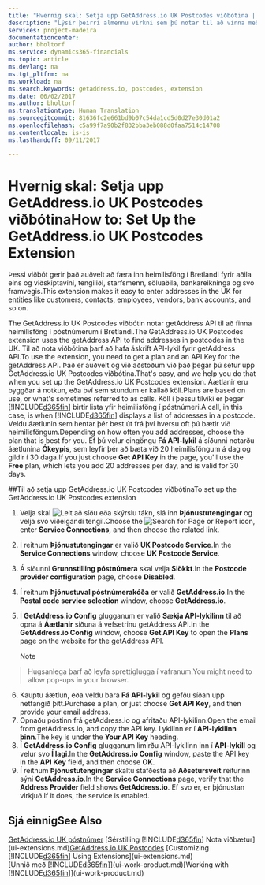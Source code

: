 ```yaml
---
title: "Hvernig skal: Setja upp GetAddress.io UK Postcodes viðbótina | Microsoft Docs"
description: "Lýsir þeirri almennu virkni sem þú notar til að vinna með gögn í Financials, eins og t.d. að færa inn gildi, raða gögnum og breyta yfirliti."
services: project-madeira
documentationcenter: 
author: bholtorf
ms.service: dynamics365-financials
ms.topic: article
ms.devlang: na
ms.tgt_pltfrm: na
ms.workload: na
ms.search.keywords: getaddress.io, postcodes, extension
ms.date: 06/02/2017
ms.author: bholtorf
ms.translationtype: Human Translation
ms.sourcegitcommit: 81636fc2e661bd9b07c54da1cd5d0d27e30d01a2
ms.openlocfilehash: c5a99f7a90b2f832bba3eb088d0faa7514c14708
ms.contentlocale: is-is
ms.lasthandoff: 09/11/2017

---
```

# <a name="how-to-set-up-the-getaddressio-uk-postcodes-extension"></a><span data-ttu-id="bc373-103">Hvernig skal: Setja upp GetAddress.io UK Postcodes viðbótina</span><span class="sxs-lookup"><span data-stu-id="bc373-103">How to: Set Up the GetAddress.io UK Postcodes Extension</span></span>
<span data-ttu-id="bc373-104">Þessi viðbót gerir það auðvelt að færa inn heimilisföng í Bretlandi fyrir aðila eins og viðskiptavini, tengiliði, starfsmenn, söluaðila, bankareikninga og svo framvegis.</span><span class="sxs-lookup"><span data-stu-id="bc373-104">This extension makes it easy to enter addresses in the UK for entities like customers, contacts, employees, vendors, bank accounts, and so on.</span></span> 

<span data-ttu-id="bc373-105">The GetAddress.io UK Postcodes viðbótin notar getAddress API til að finna heimilisföng í póstnúmerum í Bretlandi.</span><span class="sxs-lookup"><span data-stu-id="bc373-105">The GetAddress.io UK Postcodes extension uses the getAddress API to find addresses in postcodes in the UK.</span></span> <span data-ttu-id="bc373-106">Til að nota viðbótina þarf að hafa áskrift API-lykil fyrir getAddress API.</span><span class="sxs-lookup"><span data-stu-id="bc373-106">To use the extension, you need to get a plan and an API Key for the getAddress API.</span></span> <span data-ttu-id="bc373-107">Það er auðvelt og við aðstoðum við það þegar þú setur upp GetAddress.io UK Postcodes viðbótina.</span><span class="sxs-lookup"><span data-stu-id="bc373-107">That's easy, and we help you do that when you set up the GetAddress.io UK Postcodes extension.</span></span> <span data-ttu-id="bc373-108">Áætlanir eru byggðar á notkun, eða því sem stundum er kallað köll.</span><span class="sxs-lookup"><span data-stu-id="bc373-108">Plans are based on use, or what's sometimes referred to as calls.</span></span> <span data-ttu-id="bc373-109">Köll í þessu tilviki er þegar [!INCLUDE[d365fin](includes/d365fin_md.md)] birtir lista yfir heimilisföng í póstnúmeri.</span><span class="sxs-lookup"><span data-stu-id="bc373-109">A call, in this case, is when [!INCLUDE[d365fin](includes/d365fin_md.md)] displays a list of addresses in a postcode.</span></span> <span data-ttu-id="bc373-110">Veldu áætlunin sem hentar þér best út frá því hversu oft þú bætir við heimilisföngum.</span><span class="sxs-lookup"><span data-stu-id="bc373-110">Depending on how often you add addresses, choose the plan that is best for you.</span></span> <span data-ttu-id="bc373-111">Ef þú velur eingöngu **Fá API-lykil** á síðunni notarðu áætlunina **Ókeypis**, sem leyfir þér að bæta við 20 heimilisföngum á dag og gildir í 30 daga.</span><span class="sxs-lookup"><span data-stu-id="bc373-111">If you just choose **Get API Key** in the page, you'll use the **Free** plan, which lets you add 20 addresses per day, and is valid for 30 days.</span></span> 

##<a name="to-set-up-the-getaddressio-uk-postcodes-extension"></a><span data-ttu-id="bc373-112">Til að setja upp GetAddress.io UK Postcodes viðbótina</span><span class="sxs-lookup"><span data-stu-id="bc373-112">To set up the GetAddress.io UK Postcodes extension</span></span> 
1. <span data-ttu-id="bc373-113">Velja skal ![Leit að síðu eða skýrslu](media/ui-search/search_small.png "Leit að síðu eða skýrslu táknið") tákn, slá inn **Þjónustutengingar** og velja svo viðeigandi tengil.</span><span class="sxs-lookup"><span data-stu-id="bc373-113">Choose the ![Search for Page or Report](media/ui-search/search_small.png "Search for Page or Report icon") icon, enter **Service Connections**, and then choose the related link.</span></span>  
2. <span data-ttu-id="bc373-114">Í reitnum **Þjónustutengingar** er valið **UK Postcode Service**.</span><span class="sxs-lookup"><span data-stu-id="bc373-114">In the **Service Connections** window, choose **UK Postcode Service**.</span></span>
3. <span data-ttu-id="bc373-115">Á síðunni **Grunnstilling póstnúmera** skal velja **Slökkt**.</span><span class="sxs-lookup"><span data-stu-id="bc373-115">In the **Postcode provider configuration** page, choose **Disabled**.</span></span>
4. <span data-ttu-id="bc373-116">Í reitnum **Þjónustuval póstnúmerakóða** er valið **GetAddress.io**.</span><span class="sxs-lookup"><span data-stu-id="bc373-116">In the **Postal code service selection** window, choose **GetAddress.io**.</span></span>
5. <span data-ttu-id="bc373-117">Í **GetAddress.io Config** glugganum er valið **Sækja API-lykilinn** til að opna á **Áætlanir** síðuna á vefsetrinu getAddress API.</span><span class="sxs-lookup"><span data-stu-id="bc373-117">In the **GetAddress.io Config** window, choose **Get API Key** to open the **Plans** page on the website for the getAddress API.</span></span>  

    > [!NOTE]  
>   <span data-ttu-id="bc373-118">Hugsanlega þarf að leyfa sprettiglugga í vafranum.</span><span class="sxs-lookup"><span data-stu-id="bc373-118">You might need to allow pop-ups in your browser.</span></span>
6. <span data-ttu-id="bc373-119">Kauptu áætlun, eða veldu bara **Fá API-lykil** og gefðu síðan upp netfangið þitt.</span><span class="sxs-lookup"><span data-stu-id="bc373-119">Purchase a plan, or just choose **Get API Key**, and then provide your email address.</span></span>
7. <span data-ttu-id="bc373-120">Opnaðu póstinn frá getAddress.io og afritaðu API-lykilinn.</span><span class="sxs-lookup"><span data-stu-id="bc373-120">Open the email from getAddress.io, and copy the API key.</span></span> <span data-ttu-id="bc373-121">Lykilinn er í **API-lykilinn þinn**.</span><span class="sxs-lookup"><span data-stu-id="bc373-121">The key is under the **Your API Key** heading.</span></span>
8. <span data-ttu-id="bc373-122">Í **GetAddress.io Config** glugganum límirðu API-lykilinn inn í **API-lykill** og velur svo **Í lagi**.</span><span class="sxs-lookup"><span data-stu-id="bc373-122">In the **GetAddress.io Config** window, paste the API key in the **API Key** field, and then choose **OK**.</span></span>
9. <span data-ttu-id="bc373-123">Í reitnum **Þjónustutengingar** skaltu stafðesta að **Aðsetursveit** reiturinn sýni **GetAddress.io**.</span><span class="sxs-lookup"><span data-stu-id="bc373-123">In the **Service Connections** page, verify that the **Address Provider** field shows **GetAddress.io**.</span></span> <span data-ttu-id="bc373-124">Ef svo er, er þjónustan virkjuð.</span><span class="sxs-lookup"><span data-stu-id="bc373-124">If it does, the service is enabled.</span></span>

## <a name="see-also"></a><span data-ttu-id="bc373-125">Sjá einnig</span><span class="sxs-lookup"><span data-stu-id="bc373-125">See Also</span></span>
<span data-ttu-id="bc373-126">[GetAddress.io UK póstnúmer](ui-extensions-getaddressio.md)
[Sérstilling [!INCLUDE[d365fin](includes/d365fin_md.md)] Nota viðbætur](ui-extensions.md)</span><span class="sxs-lookup"><span data-stu-id="bc373-126">[GetAddress.io UK Postcodes](ui-extensions-getaddressio.md)
[Customizing [!INCLUDE[d365fin](includes/d365fin_md.md)] Using Extensions](ui-extensions.md)</span></span>  
<span data-ttu-id="bc373-127">[Unnið með [!INCLUDE[d365fin](includes/d365fin_md.md)]](ui-work-product.md)</span><span class="sxs-lookup"><span data-stu-id="bc373-127">[Working with [!INCLUDE[d365fin](includes/d365fin_md.md)]](ui-work-product.md)</span></span>
